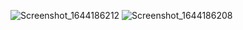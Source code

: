 ![Screenshot_1644186212](https://user-images.githubusercontent.com/88926924/152704168-7a74c81e-cd06-43aa-84eb-eca7c56ec84b.jpg)
![Screenshot_1644186208](https://user-images.githubusercontent.com/88926924/152704169-3127fd86-beef-409a-a82a-e48cf97f20e6.jpg)
